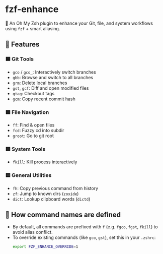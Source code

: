 # fzf-enhance

🎯 An Oh My Zsh plugin to enhance your Git, file, and system workflows using `fzf` + smart aliasing.

## 🔧 Features

### 🟦 Git Tools

- `gco` / `gco_`: Interactively switch branches
- `gbb`: Browse and switch to all branches
- `grm`: Delete local branches
- `gst`, `gcf`: Diff and open modified files
- `gtag`: Checkout tags
- `gcm`: Copy recent commit hash

### 🟩 File Navigation

- `ff`: Find & open files
- `fcd`: Fuzzy cd into subdir
- `groot`: Go to git root

### 🟥 System Tools

- `fkill`: Kill process interactively

### 🟨 General Utilities

- `fh`: Copy previous command from history
- `zf`: Jump to known dirs (`zoxide`)
- `dict`: Lookup clipboard words (`dictd`)

## 🧠 How command names are defined

- By default, all commands are prefixed with `f` (e.g. `fgco`, `fgst`, `fkill`) to avoid alias conflict.
- To override existing commands (like `gco`, `gst`), set this in your `.zshrc`:
  ```zsh
  export FZF_ENHANCE_OVERRIDE=1


